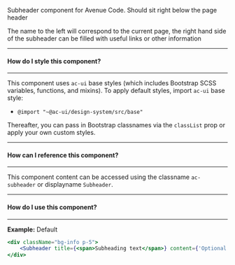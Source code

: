 Subheader component for Avenue Code.
Should sit right below the page header

The name to the left will correspond to the current page, the right hand side of the subheader
can be filled with useful links or other information

___
#### **How do I style this component?**
___
This component uses `ac-ui` base styles (which includes Bootstrap SCSS variables, functions, and mixins).
To apply default styles, import `ac-ui` base style:
  * `@import "~@ac-ui/design-system/src/base"`
  
Thereafter, you can pass in Bootstrap classnames via the `classList` prop or apply your own custom styles.

___
#### **How can I reference this component?**
___
This component content can be accessed using the classname `ac-subheader` or displayname `Subheader`.

___
#### **How do I use this component?**
___
**Example:** Default
```jsx
<div className="bg-info p-5">
	<Subheader title={<span>Subheading text</span>} content={'Optional content'} />
</div>
```
